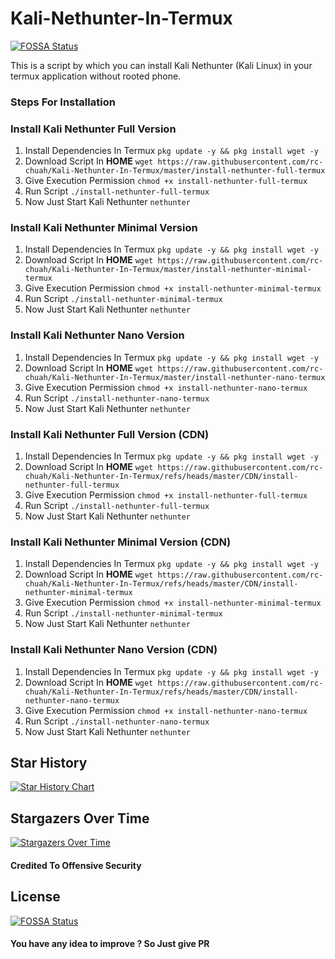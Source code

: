 # Kali-Nethunter-In-Termux
[![FOSSA Status](https://app.fossa.io/api/projects/git%2Bgithub.com%2Fraynerchuah%2FKali-Nethunter-In-Termux.svg?type=shield)](https://app.fossa.io/projects/git%2Bgithub.com%2Fraynerchuah%2FKali-Nethunter-In-Termux?ref=badge_shield)

This is a script by which you can install Kali Nethunter (Kali Linux) in your termux application without rooted phone.
### Steps For Installation
### Install Kali Nethunter Full Version
1. Install Dependencies In Termux `pkg update -y && pkg install wget -y`
2. Download Script In **HOME** `wget https://raw.githubusercontent.com/rc-chuah/Kali-Nethunter-In-Termux/master/install-nethunter-full-termux`
3. Give Execution Permission `chmod +x install-nethunter-full-termux`
4. Run Script `./install-nethunter-full-termux`
5. Now Just Start Kali Nethunter `nethunter`
### Install Kali Nethunter Minimal Version
1. Install Dependencies In Termux `pkg update -y && pkg install wget -y`
2. Download Script In **HOME** `wget https://raw.githubusercontent.com/rc-chuah/Kali-Nethunter-In-Termux/master/install-nethunter-minimal-termux`
3. Give Execution Permission `chmod +x install-nethunter-minimal-termux`
4. Run Script `./install-nethunter-minimal-termux`
5. Now Just Start Kali Nethunter `nethunter`
### Install Kali Nethunter Nano Version
1. Install Dependencies In Termux `pkg update -y && pkg install wget -y`
2. Download Script In **HOME** `wget https://raw.githubusercontent.com/rc-chuah/Kali-Nethunter-In-Termux/master/install-nethunter-nano-termux`
3. Give Execution Permission `chmod +x install-nethunter-nano-termux`
4. Run Script `./install-nethunter-nano-termux`
5. Now Just Start Kali Nethunter `nethunter`
### Install Kali Nethunter Full Version (CDN)
1. Install Dependencies In Termux `pkg update -y && pkg install wget -y`
2. Download Script In **HOME** `wget https://raw.githubusercontent.com/rc-chuah/Kali-Nethunter-In-Termux/refs/heads/master/CDN/install-nethunter-full-termux`
3. Give Execution Permission `chmod +x install-nethunter-full-termux`
4. Run Script `./install-nethunter-full-termux`
5. Now Just Start Kali Nethunter `nethunter`
### Install Kali Nethunter Minimal Version (CDN)
1. Install Dependencies In Termux `pkg update -y && pkg install wget -y`
2. Download Script In **HOME** `wget https://raw.githubusercontent.com/rc-chuah/Kali-Nethunter-In-Termux/refs/heads/master/CDN/install-nethunter-minimal-termux`
3. Give Execution Permission `chmod +x install-nethunter-minimal-termux`
4. Run Script `./install-nethunter-minimal-termux`
5. Now Just Start Kali Nethunter `nethunter`
### Install Kali Nethunter Nano Version (CDN)
1. Install Dependencies In Termux `pkg update -y && pkg install wget -y`
2. Download Script In **HOME** `wget https://raw.githubusercontent.com/rc-chuah/Kali-Nethunter-In-Termux/refs/heads/master/CDN/install-nethunter-nano-termux`
3. Give Execution Permission `chmod +x install-nethunter-nano-termux`
4. Run Script `./install-nethunter-nano-termux`
5. Now Just Start Kali Nethunter `nethunter`

## Star History
<a href="https://www.star-history.com/#rc-chuah/Kali-Nethunter-In-Termux&Date">
 <picture>
   <source media="(prefers-color-scheme: dark)" srcset="https://api.star-history.com/svg?repos=rc-chuah/Kali-Nethunter-In-Termux&type=Date&theme=dark" />
   <source media="(prefers-color-scheme: light)" srcset="https://api.star-history.com/svg?repos=rc-chuah/Kali-Nethunter-In-Termux&type=Date" />
   <img alt="Star History Chart" src="https://api.star-history.com/svg?repos=rc-chuah/Kali-Nethunter-In-Termux&type=Date" />
 </picture>
</a>

## Stargazers Over Time
[![Stargazers Over Time](https://starchart.cc/rc-chuah/Kali-Nethunter-In-Termux.svg?variant=adaptive)](https://starchart.cc/rc-chuah/Kali-Nethunter-In-Termux)

#### Credited To Offensive Security

## License
[![FOSSA Status](https://app.fossa.io/api/projects/git%2Bgithub.com%2Fraynerchuah%2FKali-Nethunter-In-Termux.svg?type=large)](https://app.fossa.io/projects/git%2Bgithub.com%2Fraynerchuah%2FKali-Nethunter-In-Termux?ref=badge_large)

#### You have any idea to improve ? So Just give PR
